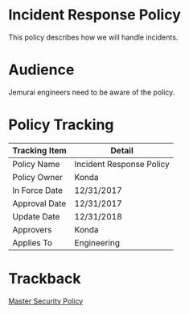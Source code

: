 # Incident Response Policy

This policy describes how we will handle incidents.

# Audience

Jemurai engineers need to be aware of the policy.

# Policy Tracking

| Tracking Item   | Detail |
|-----------------|--------|
| Policy Name     | Incident Response Policy |
| Policy Owner    | Konda |
| In Force Date   | 12/31/2017 |
| Approval Date   | 12/31/2017 |
| Update Date     | 12/31/2018 |
| Approvers       | Konda |
| Applies To      | Engineering |

# Trackback
[Master Security Policy](../Master_Security_Policy.md)
